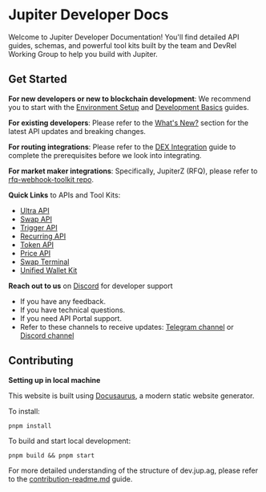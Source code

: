 # Jupiter Developer Docs

Welcome to Jupiter Developer Documentation! You'll find detailed API guides, schemas, and powerful tool kits built by the team and DevRel Working Group to help you build with Jupiter.

## Get Started

**For new developers or new to blockchain development**: We recommend you to start with the [Environment Setup](https://dev.jup.ag/docs/environment-setup) and [Development Basics](https://dev.jup.ag/docs/development-basics) guides.

**For existing developers**: Please refer to the [What's New?](https://dev.jup.ag/docs#whats-new) section for the latest API updates and breaking changes.

**For routing integrations**: Please refer to the [DEX Integration](https://dev.jup.ag/docs/dex-integration) guide to complete the prerequisites before we look into integrating.

**For market maker integrations**: Specifically, JupiterZ (RFQ), please refer to [rfq-webhook-toolkit repo](https://github.com/jup-ag/rfq-webhook-toolkit).

**Quick Links** to APIs and Tool Kits:

- [Ultra API](https://dev.jup.ag/docs/ultra-api/)
- [Swap API](https://dev.jup.ag/docs/swap-api/get-quote)
- [Trigger API](https://dev.jup.ag/docs/trigger-api/create-order)
- [Recurring API](https://dev.jup.ag/docs/recurring-api/create-order)
- [Token API](https://dev.jup.ag/docs/token-api/)
- [Price API](https://dev.jup.ag/docs/price-api/)
- [Swap Terminal](https://dev.jup.ag/docs/tool-kits/swap-terminal)
- [Unified Wallet Kit](https://dev.jup.ag/docs/tool-kits/wallet-kit/)


**Reach out to us** on [Discord](https://discord.gg/jup) for developer support

- If you have any feedback.
- If you have technical questions.
- If you need API Portal support.
- Refer to these channels to receive updates: [Telegram channel](https://t.me/jup_dev) or [Discord channel](https://discord.com/channels/897540204506775583/1115543693005430854)


## Contributing

**Setting up in local machine**

This website is built using [Docusaurus](https://docusaurus.io/), a modern static website generator.

To install:
```
pnpm install
```

To build and start local development:
```
pnpm build && pnpm start
```

For more detailed understanding of the structure of dev.jup.ag, please refer to the [contribution-readme.md](./contribution-readme.md) guide.
